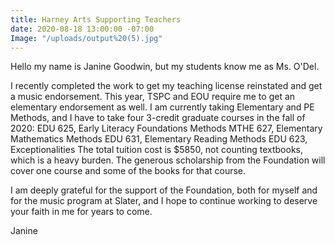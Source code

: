 ```yaml
---
title: Harney Arts Supporting Teachers
date: 2020-08-18 13:00:00 -07:00
Image: "/uploads/output%20(5).jpg"
---
```


Hello my name is Janine Goodwin, but my students know me as Ms. O'Del. 

I recently completed the work to get my teaching license reinstated and get a music endorsement. This year, TSPC and EOU require me to get an elementary endorsement as well. I am currently taking Elementary and PE Methods, and I have to take four 3-credit graduate courses in the fall of 2020: 
EDU 625, Early Literacy Foundations Methods
MTHE 627, Elementary Mathematics Methods
EDU 631, Elementary Reading Methods
EDU 623, Exceptionalities
The total tuition cost is $5850, not counting textbooks,  which is a heavy burden. The generous scholarship from the Foundation will cover one course and some of the books for that course. 

I am deeply grateful for the support of the Foundation, both for myself and for the music program at Slater, and I hope to continue working to deserve your faith in me for years to come.

Janine